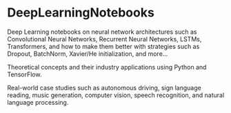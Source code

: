 # DeepLearningNotebooks
Deep Learning notebooks on neural network architectures such as Convolutional Neural Networks, Recurrent Neural Networks, LSTMs, Transformers, and how to make them better with strategies such as Dropout, BatchNorm, Xavier/He initialization, and more... 

Theoretical concepts and their industry applications using Python and TensorFlow. 

Real-world case studies such as autonomous driving, sign language reading, music generation, computer vision, speech recognition, and natural language processing. 

